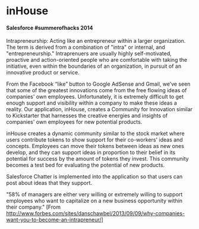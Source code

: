 # inHouse
#### Salesforce #summerofhacks 2014

Intrapreneurship: Acting like an entrepreneur within a larger organization. The term is derived from a combination of "intra" or internal, and "entrepreneurship." Intraprenuers are usually highly self-motivated, proactive and action-oriented people who are comfortable with taking the initiative, even within the boundaries of an organization, in pursuit of an innovative product or service.

From the Facebook “like” button to Google AdSense and Gmail, we’ve seen that some of the greatest innovations come from the free flowing ideas of companies' own employees. Unfortunately, it is extremely difficult to get enough support and visibility within a company to make these ideas a reality. Our application, inHouse, creates a Community for Innovation similar to Kickstarter that harnesses the creative energies and insights of companies' own employees for new potential products.

inHouse creates a dynamic community similar to the stock market where users contribute tokens to show support for their co-workers' ideas and concepts. Employees can move their tokens between ideas as new ones develop, and they can support ideas in proportion to their belief in its potential for success by the amount of tokens they invest. This community becomes a test bed for evaluating the potential of new products.

Salesforce Chatter is implemented into the application so that users can post about ideas that they support.

"58% of managers are either very willing or extremely willing to support employees who want to capitalize on a new business opportunity within their company." [From http://www.forbes.com/sites/danschawbel/2013/09/09/why-companies-want-you-to-become-an-intrapreneur/]